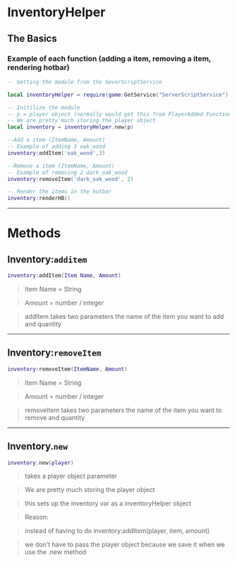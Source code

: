 # InventoryHelper

## The Basics
### Example of each function (adding a item, removing a item, rendering hotbar)
``` Lua
-- Getting the module from the SeverScriptService

local inventoryHelper = require(game:GetService("ServerScriptService"):WaitForChild("InventoryHelper"))

-- Initilize the module
-- p = player object (normally would get this from PlayerAdded Function)
-- We are pretty much storing the player object 
local inventory = inventoryHelper.new(p) 

--Add a item (ItemName, Amount)
-- Example of adding 3 oak_wood
inventory:addItem('oak_wood',3)

--Remove a item (ItemName, Amount)
-- Example of removing 2 dark_oak_wood
inventory:removeItem('dark_oak_wood', 2)

-- Render the items in the hotbar
inventory:renderHB()
```
<hr>

# Methods
## Inventory:`additem`
``` Lua
inventory:addItem(Item Name, Amount)
```
> Item Name = String
 
> Amount = number / integer

> addItem takes two parameters the name of the item you want to add and quantity

<hr>

## Inventory:`removeItem`
``` Lua
inventory:removeItem(ItemName, Amount)
```
> Item Name = String

> Amount = number / integer

> removeItem takes two parameters the name of the item you want to remove and quantity

<hr>

## Inventory.`new`
``` Lua
inventory.new(player)
```
> takes a player object parameter

> We are pretty much storing the player object 

> this sets up the inventory var as a inventoryHelper object

> Reason:

> instead of having to do inventory:addItem(player, item, amount)

> we don't have to pass the player object because we save it when we use the .new method
 
